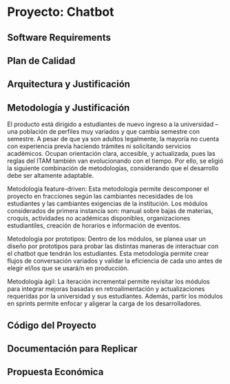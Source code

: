 # Proyecto: Chatbot

## Software Requirements

## Plan de Calidad

## Arquitectura y Justificación

## Metodología y Justificación

El producto está dirigido a estudiantes de nuevo ingreso a la universidad – una población de perfiles muy variados y que cambia semestre con semestre. A pesar de que ya son adultos legalmente, la mayoría no cuenta con experiencia previa haciendo trámites ni solicitando servicios académicos. Ocupan orientación clara, accesible, y actualizada, pues las reglas del ITAM también van evolucionando con el tiempo. Por ello, se eligió la siguiente combinación de metodologías, considerando que el desarrollo debe ser altamente adaptable.

Metodología feature-driven: Esta metodología permite descomponer el proyecto en fracciones según las cambiantes necesidades de los estudiantes y las cambiantes exigencias de la institución. Los módulos considerados de primera instancia son: manual sobre bajas de materias, croquis, actividades no académicas disponibles, organizaciones estudiantiles, creación de horarios e información de eventos.

Metodología por prototipos: Dentro de los módulos, se planea usar un diseño por prototipos para probar las distintas maneras de interactuar con el chatbot que tendrán los estudiantes. Esta metodología permite crear flujos de conversación variados y validar la eficiencia de cada uno antes de elegir el/los que se usará/n en producción.

Metodología ágil: La iteración incremental permite revisitar los módulos para integrar mejoras basadas en retroalimentación y actualizaciones requeridas por la universidad y sus estudiantes. Además, partir los módulos en sprints permite enfocar y aligerar la carga de los desarrolladores.

## Código del Proyecto

## Documentación para Replicar

## Propuesta Económica

